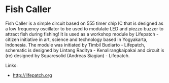# Fish Caller 
Fish Caller is a simple circuit based on 555 timer chip IC that is designed as a low frequency oscillator to be used to modulate LED and piezzo buzzer to attract fish during fishing! It is used as a workshop module by Lifepatch - citizen initiative in art, science and technology based in Yogyakarta, Indonesia. The module was initiated by Timbil Budiarto - Lifepatch, schematic is designed by Lintang Raditya - Kenalirangkaipakai and circuit is (re) designed by Squaresolid (Andreas Siagian) - Lifepatch. 



Links:
* http://lifepatch.org
